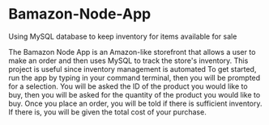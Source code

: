 # Bamazon-Node-App
Using MySQL database to keep inventory for items available for sale

The Bamazon Node App is an Amazon-like storefront that allows a user to make an order and then uses MySQL to track the store's inventory.
This project is useful since inventory management is automated
To get started, run the app by typing <node bamazon.js> in your command terminal, then you will be prompted for a selection. 
You will be asked the ID of the product you would like to buy, then you will be asked for the quantity of the product you would like to buy. Once you place an order, you will be told if there is sufficient inventory. If there is, you will be given the total cost of your purchase.
